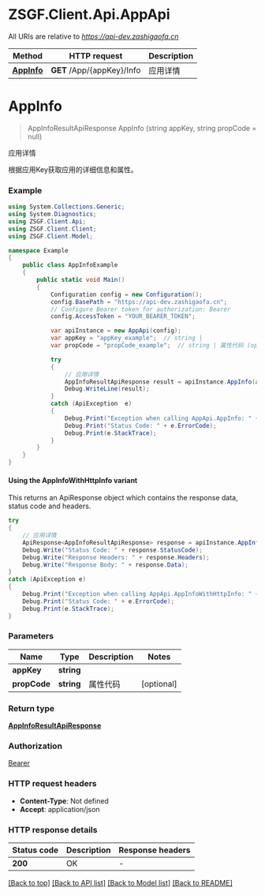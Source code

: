 # ZSGF.Client.Api.AppApi

All URIs are relative to *https://api-dev.zashigaofa.cn*

| Method | HTTP request | Description |
|--------|--------------|-------------|
| [**AppInfo**](AppApi.md#appinfo) | **GET** /App/{appKey}/Info | 应用详情 |

<a id="appinfo"></a>
# **AppInfo**
> AppInfoResultApiResponse AppInfo (string appKey, string propCode = null)

应用详情

根据应用Key获取应用的详细信息和属性。

### Example
```csharp
using System.Collections.Generic;
using System.Diagnostics;
using ZSGF.Client.Api;
using ZSGF.Client.Client;
using ZSGF.Client.Model;

namespace Example
{
    public class AppInfoExample
    {
        public static void Main()
        {
            Configuration config = new Configuration();
            config.BasePath = "https://api-dev.zashigaofa.cn";
            // Configure Bearer token for authorization: Bearer
            config.AccessToken = "YOUR_BEARER_TOKEN";

            var apiInstance = new AppApi(config);
            var appKey = "appKey_example";  // string | 
            var propCode = "propCode_example";  // string | 属性代码 (optional) 

            try
            {
                // 应用详情
                AppInfoResultApiResponse result = apiInstance.AppInfo(appKey, propCode);
                Debug.WriteLine(result);
            }
            catch (ApiException  e)
            {
                Debug.Print("Exception when calling AppApi.AppInfo: " + e.Message);
                Debug.Print("Status Code: " + e.ErrorCode);
                Debug.Print(e.StackTrace);
            }
        }
    }
}
```

#### Using the AppInfoWithHttpInfo variant
This returns an ApiResponse object which contains the response data, status code and headers.

```csharp
try
{
    // 应用详情
    ApiResponse<AppInfoResultApiResponse> response = apiInstance.AppInfoWithHttpInfo(appKey, propCode);
    Debug.Write("Status Code: " + response.StatusCode);
    Debug.Write("Response Headers: " + response.Headers);
    Debug.Write("Response Body: " + response.Data);
}
catch (ApiException e)
{
    Debug.Print("Exception when calling AppApi.AppInfoWithHttpInfo: " + e.Message);
    Debug.Print("Status Code: " + e.ErrorCode);
    Debug.Print(e.StackTrace);
}
```

### Parameters

| Name | Type | Description | Notes |
|------|------|-------------|-------|
| **appKey** | **string** |  |  |
| **propCode** | **string** | 属性代码 | [optional]  |

### Return type

[**AppInfoResultApiResponse**](AppInfoResultApiResponse.md)

### Authorization

[Bearer](../README.md#Bearer)

### HTTP request headers

 - **Content-Type**: Not defined
 - **Accept**: application/json


### HTTP response details
| Status code | Description | Response headers |
|-------------|-------------|------------------|
| **200** | OK |  -  |

[[Back to top]](#) [[Back to API list]](../../README.md#documentation-for-api-endpoints) [[Back to Model list]](../../README.md#documentation-for-models) [[Back to README]](../../README.md)

